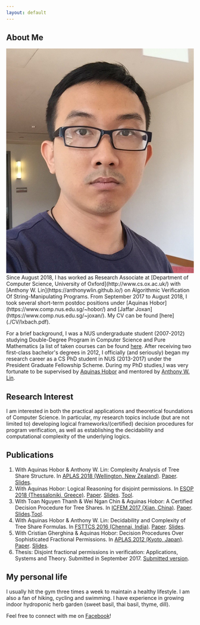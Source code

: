 ```yaml
---
layout: default
---
```


## About Me

<img class="profile-picture" src="me.jpg">
Since August 2018, I has worked as Research Associate at [Department of Computer Science, University of Oxford](http://www.cs.ox.ac.uk/) with [Anthony W. Lin](https://anthonywlin.github.io/) on Algorithmic Verification Of String-Manipulating Programs. From September 2017 to August 2018, I took several short-term postdoc positions under [Aquinas Hobor](https://www.comp.nus.edu.sg/~hobor/) and [Jaffar Joxan](https://www.comp.nus.edu.sg/~joxan/). My CV can be found [here](./CV/lxbach.pdf).

For a brief background, I was a NUS undergraduate student (2007-2012) studying Double-Degree Program in Computer Science and Pure Mathematics (a list of taken courses can be found [here](./courses.html). After receiving two first-class bachelor's degrees in 2012, I officially (and seriously) began my research career as a CS PhD student in NUS (2013-2017) under the President Graduate Fellowship Scheme. During my PhD studies,I was very fortunate to be supervised by [Aquinas Hobor](https://www.comp.nus.edu.sg/~hobor/) and mentored by [Anthony W. Lin](https://anthonywlin.github.io/).

## Research Interest

I am interested in both the practical applications and theoretical foundations of Computer Science. In particular, my research topics include (but are not limited to) developing logical frameworks/(certified) decision procedures for program verification, as well as establishing the decidability and computational complexity of the underlying logics.

## Publications

1. With Aquinas Hobor & Anthony W. Lin: Complexity Analysis of Tree Share Structure. In [APLAS 2018 (Wellington, New Zealand)](http://aplas2018.org/). [Paper](/publication/aplas18.pdf). [Slides](/slides/aplas18_slides.pdf).
2. With Aquinas Hobor: Logical Reasoning for disjoint permissions. In [ESOP 2018 (Thessaloniki, Greece)](https://www.etaps.org/index.php/2018/esop). [Paper](/publication/esop18full.pdf). [Slides](/slides/esop18_slides.pdf). [Tool](https://github.com/lexuanbach/share-infer).
3. With Toan Nguyen Thanh & Wei Ngan Chin & Aquinas Hobor: A Certified Decision Procedure for Tree Shares. In [ICFEM 2017 (Xian, China)](http://ictt.xidian.edu.cn/icfem2017/index.html). [Paper](/publication/icfem17full.pdf). [Slides](/slides/icfem17_slides.pdf).[Tool](https://github.com/lexuanbach/certified-permission-procedure).
4. With Aquinas Hobor & Anthony W. Lin: Decidability and Complexity of Tree Share Formulas. In [FSTTCS 2016 (Chennai, India)](https://www.fsttcs.org.in/archives/2016/). [Paper](/publication/fsttcs16.pdf). [Slides](/slides/fsttcs16_slides.pdf).
5. With Cristian Gherghina & Aquinas Hobor: Decision Procedures Over Sophisticated Fractional Permissions. In [APLAS 2012 (Kyoto, Japan)](http://aplas12.kuis.kyoto-u.ac.jp/). [Paper](/publication/aplas12.pdf). [Slides](/slides/aplas12_slides.pdf).
6. Thesis: Disjoint fractional permissions in verification: Applications, Systems and Theory. Submitted in September 2017. [Submitted version](/publication/thesis.pdf).

## My personal life

I usually hit the gym three times a week to maintain a healthy lifestyle. I am also a fan of hiking, cycling and swimming. I have experience in growing indoor hydroponic herb garden (sweet basil, thai basil, thyme, dill).

Feel free to connect with me on [Facebook](https://www.facebook.com/bachdylan)!

